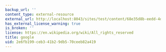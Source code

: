 ```yaml
---
backup_url: ''
content_type: external-resource
external_url: http://localhost:8043/sites/test/content/68e35d8b-eedd-4d01-86e7-ff1945ecde18/?ocw_resource_link_uuid=68e35d8b-eedd-4d01-86e7-ff1945ecde18&ocw_resource_link_suffix=
has_external_license_warning: true
is_broken: ''
license: https://en.wikipedia.org/wiki/All_rights_reserved
title: google
uid: 2e6fb199-ceb3-41b2-9db5-70ceeb82a419
---
```

